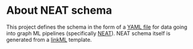 # About NEAT schema

This project defines the schema in the form of a [YAML file](https://github.com/Knowledge-Graph-Hub/NEAT_schema/blob/main/src/linkml/NEAT_schema.yaml) for data going into graph ML pipelines (specifically [NEAT](https://github.com/Knowledge-Graph-Hub/NEAT)). NEAT schema itself is generated from a [linkML](https://github.com/linkml/linkml) template.
